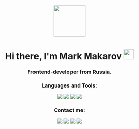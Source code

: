 <div id="wrapper" align="center">
  <img src="https://media.tenor.com/09uldTF_OnIAAAAd/squirrel-dancing-squirrel.gif" width="100"/>
  
  <div id="Header"> 
  <h1 align="center">Hi there, I'm Mark Makarov 
<img src="https://github.com/blackcater/blackcater/raw/main/images/Hi.gif" height="32"/></h1>
    <h3 align="center">Frontend-developer from Russia.</h3>
  </div>
  
  <h3 align="center">Languages and Tools:</h3>
  <div id="badges">
   <img src="https://img.shields.io/badge/JavaScript-blue?style=for-the-badge&logo=JavaScript&logoColor=white"/>
    <img src="https://img.shields.io/badge/VK-blue?style=for-the-badge&logo=VK&logoColor=white"/>
    <img src="https://img.shields.io/badge/WhatsApp-green?style=for-the-badge&logo=WhatsApp&logoColor=white"/>
    <img src="https://img.shields.io/badge/Github-black?style=for-the-badge&logo=Github&logoColor=white"/>
</div>
  
  <h3 align="center">Сontact me:</h3>
  <div id="badges">
   <img src="https://img.shields.io/badge/Telegram-blue?style=for-the-badge&logo=Telegram&logoColor=white"/>
    <img src="https://img.shields.io/badge/VK-blue?style=for-the-badge&logo=VK&logoColor=white"/>
    <img src="https://img.shields.io/badge/WhatsApp-green?style=for-the-badge&logo=WhatsApp&logoColor=white"/>
    <img src="https://img.shields.io/badge/Github-black?style=for-the-badge&logo=Github&logoColor=white"/>
</div>
</div>
